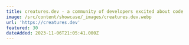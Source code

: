 ```yaml
---
title: creatures.dev - a community of developers excited about code
image: /src/content/showcase/_images/creatures.dev.webp
url: 'https://creatures.dev'
featured: 30
dateAdded: 2023-11-06T21:05:41.000Z
---
```


